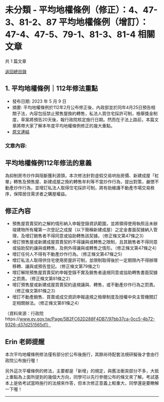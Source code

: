 # 未分類 - 平均地權條例（修正）：4、47-3、81-2、87 平均地權條例（增訂）：47-4、47-5、79-1、81-3、81-4 相關文章

共 1 篇文章

[返回總目錄](00_總目錄.md)

## 1. 平均地權條例｜112年修法重點

- 發布日期: 2023 年 5 月 9 日
- 摘要: 平均地權條例於112年2月公布修正後，內政部並於同年4月25日預告相關子法，內容包括禁止預售屋換約轉售，私法人買住宅採許可制，檢舉獎金制度，草案將預告20天後，報行政院核定施行日期。然而在子法上路前，本篇文章將帶大家了解本年度平均地權條例修正的幾大重點。
- [原文連結](https://www.jasper-realestate.com/%e5%b9%b3%e5%9d%87%e5%9c%b0%e6%ac%8a%e6%a2%9d%e4%be%8b_112%e5%b9%b4%e4%bf%ae%e6%b3%95%e9%87%8d%e9%bb%9e/)

### 文章內容:

## 平均地權條例112年修法的意義

為抑制房市炒作與阻斷獲利源頭，本次修法針對虛假交易哄抬房價、新建成屋「紅單」轉售及預售屋、新建成屋之換約轉售牟利等不當炒作行為，提出對策，嚴懲不動產炒作行為，並增訂私法人取得住宅採許可制，將有助維護不動產市場交易秩序，保障居住需求者之購屋權益。

## 修正內容

- 預售屋買賣契約之解約情形納入申報登錄資訊範圍，並將領得使用執照且未辦竣建物所有權第一次登記之成屋（以下簡稱新建成屋）之定金書面契據納入管理，及增訂銷售者不得同意或協助轉售該契據。（修正條文第47條之3）
- 增訂預售屋或新建成屋買賣契約不得讓與或轉售之限制，且其銷售者不得同意或協助契約讓與或轉售，及例外得讓與或轉售之情形。（修正條文第47條之4）
- 增訂任何人不得有不動產炒作行為。（修正條文第47條之5）
- 增訂私法人取得供住宅使用房屋許可制，並限制取得後於一定期限內不得辦理移轉、讓與或預告登記。（修正條文第79條之1）
- 增訂解除預售屋買賣契約申報登錄不實及銷售者違規同意或協助轉售書面契據之罰責。（修正條文第81條之2）
- 增訂預售屋或新建成屋買賣契約違規讓與、轉售，或不動產炒作行為之罰責。（修正條文第81條之3）
- 增訂不動產銷售、買賣或成交資訊申報違規之檢舉制度及授權中央主管機關訂定相關辦法。（修正條文第81條之4）

（資料來源：行政院https://www.ey.gov.tw/Page/5B2FC62D288F4DB7/97bb37ca-0cc5-4b72-9326-d37d251565d1）

## Erin 老師提醒

本次平均地權條例修法僅有部分於公布後施行，其餘尚待配套法規研擬後才會由行政院公布施行喔！

另外這次平權條例的修法，主要都是「新增」的規定，與舊法衝突部分不多，大抵上重點為上面所提到的幾個大方向，同學可以先行參閱公布的條文來了解。考試基本上是依考試當時施行的法規來作答，但本次修正意義上較重大，同學還是要瞭解一下喔！

---

